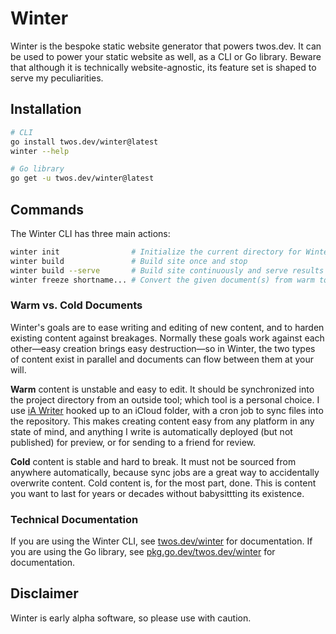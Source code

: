 # Winter

Winter is the bespoke static website generator that powers twos.dev. It can be
used to power your static website as well, as a CLI or Go library. Beware that
although it is technically website-agnostic, its feature set is shaped to serve
my peculiarities.

## Installation

```sh
# CLI
go install twos.dev/winter@latest
winter --help

# Go library
go get -u twos.dev/winter@latest
```

## Commands

The Winter CLI has three main actions:

```sh
winter init                # Initialize the current directory for Winter
winter build               # Build site once and stop
winter build --serve       # Build site continuously and serve results
winter freeze shortname... # Convert the given document(s) from warm to cold
```

### Warm vs. Cold Documents

Winter's goals are to ease writing and editing of new content, and to harden
existing content against breakages. Normally these goals work against each
other—easy creation brings easy destruction—so in Winter, the two types of
content exist in parallel and documents can flow between them at your will.

**Warm** content is unstable and easy to edit. It should be synchronized into the
project directory from an outside tool; which tool is a personal choice. I use
[iA Writer](https://ia.net/writer) hooked up to an iCloud folder, with a cron
job to sync files into the repository. This makes creating content easy from any
platform in any state of mind, and anything I write is automatically deployed
(but not published) for preview, or for sending to a friend for review.

**Cold** content is stable and hard to break. It must not be sourced from anywhere
automatically, because sync jobs are a great way to accidentally overwrite
content. Cold content is, for the most part, done. This is content you want to
last for years or decades without babysittting its existence.

### Technical Documentation

If you are using the Winter CLI, see [twos.dev/winter](https://twos.dev/winter)
for documentation. If you are using the Go library, see
[pkg.go.dev/twos.dev/winter](https://pkg.go.dev/twos.dev/winter) for
documentation.

## Disclaimer

Winter is early alpha software, so please use with caution.
